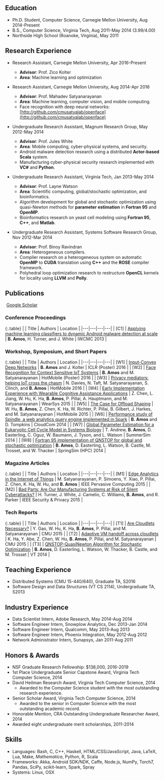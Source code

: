## Education
+ Ph.D. Student, Computer Science,
  Carnegie Mellon University,
  Aug 2014-Present
+ B.S., Computer Science,
  Virginia Tech,
  Aug 2011-May 2014
    (3.99/4.00)
+   Northside High School (Roanoke, Virginia),
  May 2011


## Research Experience
+ Research Assistant, Carnegie Mellon University, Apr 2016-Present
    + **Advisor**: Prof. Zico Kolter
    + **Area**: Machine learning and optimization
+ Research Assistant, Carnegie Mellon University, Aug 2014-Apr 2016
    + **Advisor**: Prof. Mahadev Satyanarayanan
    + **Area**: Machine learning, computer vision, and mobile computing.
    + Face recognition with deep neural networks:
[http://github.com/cmusatyalab/openface](http://github.com/cmusatyalab/openface)

+ Undergraduate Research Assistant, Magnum Research Group, May 2012-May 2014
    + **Advisor**: Prof. Jules White
    + **Area**: Mobile computing, cyber-physical systems, and security.
    + Android malware detection research using a distributed **Actor-based Scala** system.
    + Manufacturing cyber-physical security research implemented with **VC\#** and **Python**.
+ Undergraduate Research Assistant, Virginia Tech, Jan 2013-May 2014
    + **Advisor**: Prof. Layne Watson
    + **Area**: Scientific computing, global/stochastic optimization, and bioinformatics.
    + Algorithm development for global and stochastic optimization using quasi-Newton methods for **parameter estimation** in **Fortran 95** and **OpenMP**.
    + Bioinformatics research on yeast cell modeling using **Fortran 95**, **C++**, and **Matlab**.
+ Undergraduate Research Assistant, Systems Software Research Group, Nov 2012-Mar 2014
    + **Advisor**: Prof. Binoy Ravindran
    + **Area**: Heterogeneous compilers.
    + Compiler research on a heterogeneous system on automatic **OpenMP** to **CUDA** translation using **C++** and the **ROSE** compiler framework.
    + Polyhedral loop optimization research to restructure **OpenCL** kernels for locality using **LLVM** and **Polly**.


## Publications

<a href="https://scholar.google.com/citations?user=CZwrwHAAAAAJ" class="btn btn-primary" style="padding: 0.3em;">
  <i class="ai ai-google-scholar"></i> Google Scholar
</a>


### Conference Proceedings <a href="https://github.com/bamos/cv/blob/master/publications/conference.bib"><i class="fa fa-code-fork" aria-hidden="true"></i></a>

{:.table}
| | Title | Authors | Location |
|---|---|---|---|
| [C1] | <a href='http://bamos.github.io/data/papers/amos-iwcmc2013.pdf'>Applying machine learning classifiers to dynamic Android malware detection at scale</a> | **B. Amos**, H. Turner, and J. White | IWCMC 2013 |



### Workshop, Symposium, and Short Papers <a href="https://github.com/bamos/cv/blob/master/publications/short.bib"><i class="fa fa-code-fork" aria-hidden="true"></i></a>

{:.table}
| | Title | Authors | Location |
|---|---|---|---|
| [W1] | <a href='http://bamos.github.io/data/posters/2016-iclr-icnn.pdf'>Input-Convex Deep Networks</a> | **B. Amos** and J. Kolter | ICLR (Poster) 2016 |
| [W2] | <a href='http://bamos.github.io/data/posters/2016-hotmobile-facerec.pdf'>Face Recognition for Context Sensitive IoT Systems</a> | **B. Amos** and M. Satyanarayanan | HotMobile (Poster) 2016 |
| [W3] | <a href='http://eprints.lancs.ac.uk/78255/1/44691.pdf'>Privacy mediators: helping IoT cross the chasm</a> | N. Davies, N. Taft, M. Satyanarayanan, S. Clinch, and **B. Amos** | HotMobile 2016 |
| [W4] | <a href='http://www.cs.cmu.edu/~satya/docdir/chen-wearsys2015.pdf'>Early Implementation Experience with Wearable Cognitive Assistance Applications</a> | Z. Chen, L. Jiang, W. Hu, K. Ha, **B. Amos**, P. Pillai, A. Hauptmann, and M. Satyanarayanan | WearSys 2015 |
| [W5] | <a href='http://www.cs.cmu.edu/~satya/docdir/hu-hotmobile2015.pdf'>The Case for Offload Shaping</a> | W. Hu, **B. Amos**, Z. Chen, K. Ha, W. Richter, P. Pillai, B. Gilbert, J. Harkes, and M. Satyanarayanan | HotMobile 2015 |
| [W6] | <a href='http://ieeexplore.ieee.org/xpl/articleDetails.jsp?arnumber=7037709'>Performance study of Spindle, a web analytics query engine implemented in Spark</a> | **B. Amos** and D. Tompkins | CloudCom 2014 |
| [W7] | <a href='http://dl.acm.org/citation.cfm?id=2685662'>Global Parameter Estimation for a Eukaryotic Cell Cycle Model in Systems Biology</a> | T. Andrew, **B. Amos**, D. Easterling, C. Oguz, W. Baumann, J. Tyson, and L. Watson | SummerSim 2014 |
| [W8] | <a href='http://dl.acm.org/citation.cfm?id=2663525'>Fortran 95 implementation of QNSTOP for global and stochastic optimization</a> | **B. Amos**, D. Easterling, L. Watson, B. Castle, M. Trosset, and W. Thacker | SpringSim (HPC) 2014 |



### Magazine Articles <a href="https://github.com/bamos/cv/blob/master/publications/magazine.bib"><i class="fa fa-code-fork" aria-hidden="true"></i></a>

{:.table}
| | Title | Authors | Location |
|---|---|---|---|
| [M1] | <a href='https://www.cs.cmu.edu/~satya/docdir/satya-edge2015.pdf'>Edge Analytics in the Internet of Things</a> | M. Satyanarayanan, P. Simoens, Y. Xiao, P. Pillai, Z. Chen, K. Ha, W. Hu, and **B. Amos** | IEEE Pervasive Computing 2015 |
| [M2] | <a href='http://ieeexplore.ieee.org/xpl/articleDetails.jsp?arnumber=7118094'>Bad Parts: Are Our Manufacturing Systems at Risk of Silent Cyberattacks?</a> | H. Turner, J. White, J. Camelio, C. Williams, **B. Amos**, and R. Parker | IEEE Security & Privacy 2015 |



### Tech Reports <a href="https://github.com/bamos/cv/blob/master/publications/tech-reports.bib"><i class="fa fa-code-fork" aria-hidden="true"></i></a>

{:.table}
| | Title | Authors | Location |
|---|---|---|---|
| [T1] | <a href='http://reports-archive.adm.cs.cmu.edu/anon/anon/2015/CMU-CS-15-139.pdf'>Are Cloudlets Necessary?</a> | Y. Gao, W. Hu, K. Ha, **B. Amos**, P. Pillai, and M. Satyanarayanan | CMU 2015 |
| [T2] | <a href='http://ra.adm.cs.cmu.edu/anon/2015/CMU-CS-15-113.pdf'>Adaptive VM handoff across cloudlets</a> | K. Ha, Y. Abe, Z. Chen, W. Hu, **B. Amos**, P. Pillai, and M. Satyanarayanan | CMU 2015 |
| [T3] | <a href='https://vtechworks.lib.vt.edu/bitstream/handle/10919/49672/qnTOMS14.pdf'>QNSTOP-QuasiNewton Algorithm for Stochastic Optimization</a> | **B. Amos**, D. Easterling, L. Watson, W. Thacker, B. Castle, and M. Trosset | VT 2014 |


## Teaching Experience
+ Distributed Systems (CMU 15-440/640), Graduate TA,
  S2016
+ Software Design and Data Structures (VT CS 2114), Undergraduate TA,
  S2013


## Industry Experience
+ Data Scientist Intern, Adobe Research, May 2014-Aug 2014
+ Software Engineer Intern, Snowplow Analytics, Dec 2013-Jan 2014
+ Software Engineer Intern, Qualcomm, May 2013-Aug 2013
+ Software Engineer Intern, Phoenix Integration, May 2012-Aug 2012
+ Network Administrator Intern, Sunapsys, Jan 2011-Aug 2011


## Honors & Awards
+ NSF Graduate Research Fellowship: \$138,000, 2016-2019
+ 1st Place Undergraduate Senior Capstone Award, Virginia Tech Computer Science, 2014
+ David Heilman Research Award, Virginia Tech Computer Science, 2014
  + Awarded to the Computer Science student with the most outstanding research experience.
+ Senior Scholar Award, Virginia Tech Computer Science, 2014
  + Awarded to the senior in Computer Science with the most outstanding academic record.
+ Honorable Mention, CRA Outstanding Undergraduate Researcher Award, 2014
+ Awarded eight undergraduate merit scholarships, 2011-2014


## Skills
+ Languages: Bash, C, C++, Haskell, HTML/CSS/JavaScript, Java, LaTeX, Lua, Make, *Mathematica*, Python, R, Scala
+ Frameworks: Akka, Android SDK/NDK, Caffe, Node.js, NumPy, Torch7, Pandas, SciPy, scikit-learn, Spark, Spray
+ Systems: Linux, OSX
